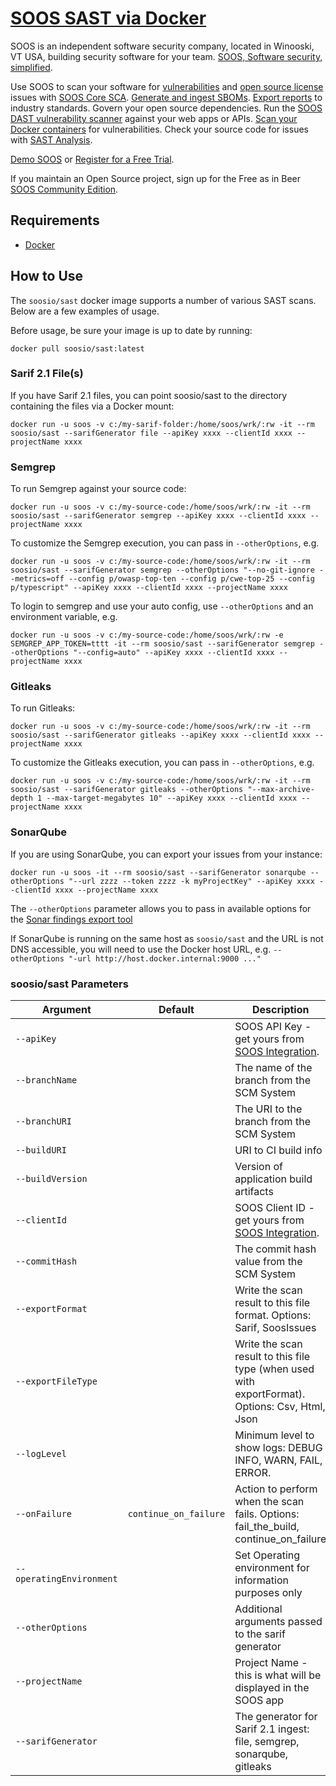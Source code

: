 # [SOOS SAST via Docker](https://soos.io/products/sast)

SOOS is an independent software security company, located in Winooski, VT USA, building security software for your team. [SOOS, Software security, simplified](https://soos.io).

Use SOOS to scan your software for [vulnerabilities](https://app.soos.io/research/vulnerabilities) and [open source license](https://app.soos.io/research/licenses) issues with [SOOS Core SCA](https://soos.io/products/sca). [Generate and ingest SBOMs](https://soos.io/products/sbom-manager). [Export reports](https://kb.soos.io/project-exports-and-reports) to industry standards. Govern your open source dependencies. Run the [SOOS DAST vulnerability scanner](https://soos.io/products/dast) against your web apps or APIs. [Scan your Docker containers](https://soos.io/products/containers) for vulnerabilities. Check your source code for issues with [SAST Analysis](https://soos.io/products/sast).

[Demo SOOS](https://app.soos.io/demo) or [Register for a Free Trial](https://app.soos.io/register).

If you maintain an Open Source project, sign up for the Free as in Beer [SOOS Community Edition](https://soos.io/products/community-edition).

## Requirements
- [Docker](https://www.docker.com/get-started)

## How to Use
The `soosio/sast` docker image supports a number of various SAST scans. Below are a few examples of usage.

Before usage, be sure your image is up to date by running:
``` shell
docker pull soosio/sast:latest
```

### Sarif 2.1 File(s)
If you have Sarif 2.1 files, you can point soosio/sast to the directory containing the files via a Docker mount:
``` shell
docker run -u soos -v c:/my-sarif-folder:/home/soos/wrk/:rw -it --rm soosio/sast --sarifGenerator file --apiKey xxxx --clientId xxxx --projectName xxxx
```

### Semgrep
To run Semgrep against your source code:
``` shell
docker run -u soos -v c:/my-source-code:/home/soos/wrk/:rw -it --rm soosio/sast --sarifGenerator semgrep --apiKey xxxx --clientId xxxx --projectName xxxx
```

To customize the Semgrep execution, you can pass in `--otherOptions`, e.g.
``` shell
docker run -u soos -v c:/my-source-code:/home/soos/wrk/:rw -it --rm soosio/sast --sarifGenerator semgrep --otherOptions "--no-git-ignore --metrics=off --config p/owasp-top-ten --config p/cwe-top-25 --config p/typescript" --apiKey xxxx --clientId xxxx --projectName xxxx
```

To login to semgrep and use your auto config, use `--otherOptions` and an environment variable, e.g.
``` shell
docker run -u soos -v c:/my-source-code:/home/soos/wrk/:rw -e SEMGREP_APP_TOKEN=tttt -it --rm soosio/sast --sarifGenerator semgrep --otherOptions "--config=auto" --apiKey xxxx --clientId xxxx --projectName xxxx
```

### Gitleaks
To run Gitleaks:
``` shell
docker run -u soos -v c:/my-source-code:/home/soos/wrk/:rw -it --rm soosio/sast --sarifGenerator gitleaks --apiKey xxxx --clientId xxxx --projectName xxxx
```

To customize the Gitleaks execution, you can pass in `--otherOptions`, e.g.
``` shell
docker run -u soos -v c:/my-source-code:/home/soos/wrk/:rw -it --rm soosio/sast --sarifGenerator gitleaks --otherOptions "--max-archive-depth 1 --max-target-megabytes 10" --apiKey xxxx --clientId xxxx --projectName xxxx
```

### SonarQube
If you are using SonarQube, you can export your issues from your instance:
``` shell
docker run -u soos -it --rm soosio/sast --sarifGenerator sonarqube --otherOptions "--url zzzz --token zzzz -k myProjectKey" --apiKey xxxx --clientId xxxx --projectName xxxx
```

The `--otherOptions` parameter allows you to pass in available options for the [Sonar findings export tool](https://github.com/okorach/sonar-tools/blob/master/doc/sonar-findings-export.md)

If SonarQube is running on the same host as `soosio/sast` and the URL is not DNS accessible, you will need to use the Docker host URL, e.g. `--otherOptions "-url http://host.docker.internal:9000 ..."`

### soosio/sast Parameters

| Argument | Default | Description |
| --- | --- | --- |
| `--apiKey` |  | SOOS API Key - get yours from [SOOS Integration](https://app.soos.io/integrate/sast). |
| `--branchName` |  | The name of the branch from the SCM System |
| `--branchURI` |  | The URI to the branch from the SCM System |
| `--buildURI` |  | URI to CI build info |
| `--buildVersion` |  | Version of application build artifacts |
| `--clientId` |  | SOOS Client ID - get yours from [SOOS Integration](https://app.soos.io/integrate/sast). |
| `--commitHash` |  | The commit hash value from the SCM System |
| `--exportFormat`   |  | Write the scan result to this file format. Options: Sarif, SoosIssues |
| `--exportFileType` |  | Write the scan result to this file type (when used with exportFormat). Options: Csv, Html, Json |
| `--logLevel` |  | Minimum level to show logs: DEBUG INFO, WARN, FAIL, ERROR. |
| `--onFailure` | `continue_on_failure` | Action to perform when the scan fails. Options: fail_the_build, continue_on_failure |
| `--operatingEnvironment` |  | Set Operating environment for information purposes only |
| `--otherOptions` |  | Additional arguments passed to the sarif generator |
| `--projectName` |  | Project Name - this is what will be displayed in the SOOS app |
| `--sarifGenerator` |  | The generator for Sarif 2.1 ingest: file, semgrep, sonarqube, gitleaks |

